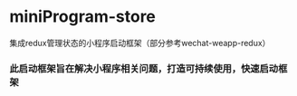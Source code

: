 # miniProgram-store
集成redux管理状态的小程序启动框架（部分参考wechat-weapp-redux）


### 此启动框架旨在解决小程序相关问题，打造可持续使用，快速启动框架
